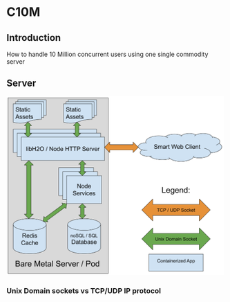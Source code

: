 # C10M
## Introduction
How to handle 10 Million concurrent users using one single commodity server 
## Server
![Server Layout](https://raw.githubusercontent.com/alberto-esposito/C10M/master/assets/server.svg)
### Unix Domain sockets vs TCP/UDP IP protocol
<!--stackedit_data:
eyJoaXN0b3J5IjpbMTUzNDUyMjQ0NF19
-->